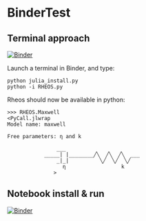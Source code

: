 # BinderTest

## Terminal approach

[![Binder](https://mybinder.org/badge_logo.svg)](https://mybinder.org/v2/gh/akabla/BinderTest/HEAD)

Launch a terminal in Binder, and type:
```
python julia_install.py
python -i RHEOS.py
```
Rheos should now be available in python:
```
>>> RHEOS.Maxwell
<PyCall.jlwrap 
Model name: maxwell

Free parameters: η and k

                ___
            _____| |________╱╲  ╱╲  ╱╲  ___
                _|_|          ╲╱  ╲╱  ╲╱
                  η                  k
               >
```               

## Notebook install & run

[![Binder](https://mybinder.org/badge_logo.svg)](https://mybinder.org/v2/gh/akabla/BinderTest/HEAD?filepath=InstallJulia.ipynb)
